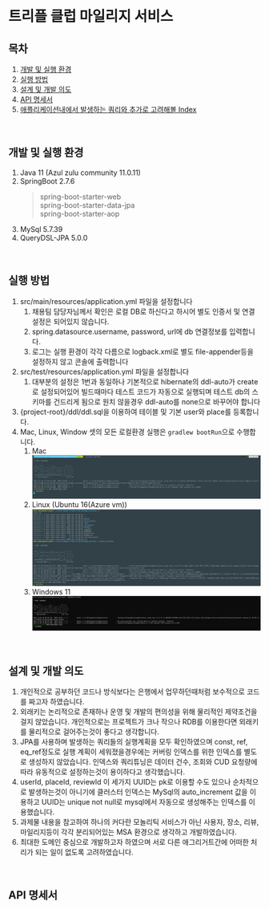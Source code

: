 # 트리플 클럽 마일리지 서비스
## 목차
1. [개발 및 실행 환경](#개발-및-실행-환경)
2. [실행 방법](#실행-방법)
3. [설계 및 개발 의도](#설계-및-개발-의도)
4. [API 명세서](API-명세서)
5. [애플리케이션내에서 발생하는 쿼리와 추가로 고려해볼 Index](애플리케이션내에서-발생하는-쿼리와-추가로-고려해볼-Index)

<br>

## 개발 및 실행 환경
1. Java 11 (Azul zulu community 11.0.11)  
2. SpringBoot 2.7.6  
   > spring-boot-starter-web  
   > spring-boot-starter-data-jpa  
   > spring-boot-starter-aop
3. MySql 5.7.39  
4. QueryDSL-JPA 5.0.0  

<br>  

## 실행 방법  
1. src/main/resources/application.yml 파일을 설정합니다  
   1. 채용팀 담당자님께서 확인은 로컬 DB로 하신다고 하시어 별도 인증서 및 연결 설정은 되어있지 않습니다.  
   2. spring.datasource.username, password, url에 db 연결정보를 입력합니다.
   3. 로그는 실행 환경이 각각 다름으로 logback.xml로 별도 file-appender등을 설정하지 않고 콘솔에 출력합니다
2. src/test/resources/application.yml 파일을 설정합니다
   1. 대부분의 설정은 1번과 동일하나 기본적으로 hibernate의 ddl-auto가 create로 설정되어있어 빌드때마다
      테스트 코드가 자동으로 실행되며 테스트 db의 스키마를 건드리게 됨으로
      원치 않을경우 ddl-auto를 none으로 바꾸어야 합니다
3. {project-root}/ddl/ddl.sql을 이용하여 테이블 및 기본 user와 place를 등록합니다.
4. Mac, Linux, Window 셋의 모든 로컬환경 실행은 `gradlew bootRun`으로 수행합니다.
   1. Mac
      ![Mac Example](https://github.com/Sadowbass/triple-club-mileage-service/blob/main/images/run_mac.png)
   2. Linux (Ubuntu 16(Azure vm))
      ![Linux Example](https://github.com/Sadowbass/triple-club-mileage-service/blob/main/images/run_ubuntu.png)
   3. Windows 11
      ![Window Example](https://github.com/Sadowbass/triple-club-mileage-service/blob/main/images/run_window.png)

<br>

## 설계 및 개발 의도
1. 개인적으로 공부하던 코드나 방식보다는 은행에서 업무하던때처럼 보수적으로 코드를 짜고자 하였습니다.
2. 외래키는 논리적으로 존재하나 운영 및 개발의 편의성을 위해 물리적인 제약조건을 걸지 않았습니다.
   개인적으로는 프로젝트가 크나 작으나 RDB를 이용한다면 외래키를 물리적으로 걸어주는것이 좋다고 생각합니다.
3. JPA를 사용하며 발생하는 쿼리들의 실행계획을 모두 확인하였으며 const, ref, eq_ref정도로 실행 계획이 세워졌을경우에는 
   커버링 인덱스를 위한 인덱스를 별도로 생성하지 않았습니다. 인덱스와 쿼리튜닝은 데이터 건수, 조회와 CUD 요청량에따라
   유동적으로 설정하는것이 용이하다고 생각했습니다.
4. userId, placeId, reviewId 이 세가지 UUID는 pk로 이용할 수도 있으나 순차적으로 발생하는것이 아니기에
   클러스터 인덱스는 MySql의 auto_increment 값을 이용하고 UUID는 unique not null로 mysql에서 자동으로 생성해주는 인덱스를 이용했습니다.
5. 과제물 내용을 참고하여 하나의 커다란 모놀리틱 서비스가 아닌 사용자, 장소, 리뷰, 마일리지등이 각각 분리되어있는 MSA 환경으로 생각하고 개발하였습니다.
6. 최대한 도메인 중심으로 개발하고자 하였으며 서로 다른 애그리거트간에 어떠한 처리가 되는 일이 없도록 고려하였습니다.

<br>

## API 명세서
